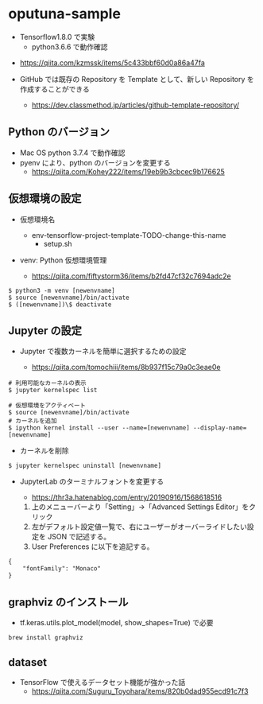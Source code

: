 # oputuna-sample

- Tensorflow1.8.0 で実験
  - python3.6.6 で動作確認

* https://qiita.com/kzmssk/items/5c433bbf60d0a86a47fa

* GitHub では既存の Repository を Template として、新しい Repository を作成することができる
  - https://dev.classmethod.jp/articles/github-template-repository/

## Python のバージョン

- Mac OS python 3.7.4 で動作確認
- pyenv により、python のバージョンを変更する
  - https://qiita.com/Kohey222/items/19eb9b3cbcec9b176625

## 仮想環境の設定

- 仮想環境名

  - env-tensorflow-project-template-TODO-change-this-name
    - setup.sh

- venv: Python 仮想環境管理
  - https://qiita.com/fiftystorm36/items/b2fd47cf32c7694adc2e

```
$ python3 -m venv [newenvname]
$ source [newenvname]/bin/activate
$ ([newenvname])\$ deactivate
```

## Jupyter の設定

- Jupyter で複数カーネルを簡単に選択するための設定

  - https://qiita.com/tomochiii/items/8b937f15c79a0c3eae0e

```
# 利用可能なカーネルの表示
$ jupyter kernelspec list

# 仮想環境をアクティベート
$ source [newenvname]/bin/activate
# カーネルを追加
$ ipython kernel install --user --name=[newenvname] --display-name=[newenvname]
```

- カーネルを削除

```
$ jupyter kernelspec uninstall [newenvname]
```

- JupyterLab のターミナルフォントを変更する

  - https://thr3a.hatenablog.com/entry/20190916/1568618516

  1. 上のメニューバーより「Setting」→「Advanced Settings Editor」をクリック
  2. 左がデフォルト設定値一覧で、右にユーザーがオーバーライドしたい設定を JSON で記述する。
  3. User Preferences に以下を追記する。

```
{
    "fontFamily": "Monaco"
}
```

## graphviz のインストール

- tf.keras.utils.plot_model(model, show_shapes=True) で必要

```
brew install graphviz
```

## dataset

- TensorFlow で使えるデータセット機能が強かった話
  - https://qiita.com/Suguru_Toyohara/items/820b0dad955ecd91c7f3
